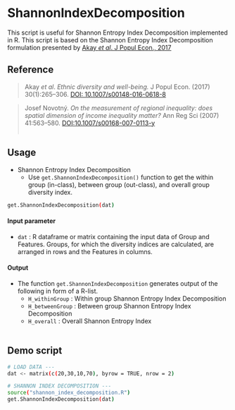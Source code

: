 # ShannonIndexDecomposition
This script is useful for Shannon Entropy Index Decomposition implemented in R. This script is based on the Shannon Entropy Index Decomposition formulation presented by [Akay *et al*. J Popul Econ., 2017](https://doi.org/10.1007/s00148-016-0618-8)

## Reference
> Akay *et al*. *Ethnic diversity and well-being.*  J Popul Econ. (2017) 30(1):265–306. [DOI: 10.1007/s00148-016-0618-8](https://doi.org/10.1007/s00148-016-0618-8)

> Josef Novotný. *On the measurement of regional inequality: does spatial dimension of income inequality matter?* Ann Reg Sci (2007) 41:563–580. [DOI:10.1007/s00168-007-0113-y](https://doi.org/10.1007/s00168-007-0113-y)
<br/><br/>

## Usage
- Shannon Entropy Index Decomposition 
  - Use `get.ShannonIndexDecomposition()` function to get the within group (in-class), between group (out-class), and overall group diversity index.

```sh
get.ShannonIndexDecomposition(dat)
```

#### Input parameter
- `dat` : R dataframe or matrix containing the input data of Group and Features. Groups, for which the diversity indices are calculated, are arranged in rows and the Features in columns.

#### Output
- The function `get.ShannonIndexDecomposition` generates output of the following in form of a R-list.
  - `H_withinGroup`   : Within group Shannon Entropy Index Decomposition
  - `H_betweenGroup`  : Between group Shannon Entropy Index Decomposition
  - `H_overall`       : Overall Shannon Entropy Index
<br/><br/>

## Demo script
```sh
# LOAD DATA --- 
dat <- matrix(c(20,30,10,70), byrow = TRUE, nrow = 2)

# SHANNON INDEX DECOMPOSITION ---
source("shannon_index_decomposition.R")
get.ShannonIndexDecomposition(dat)
```
